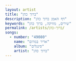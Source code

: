 ```yaml
---
layout: artist
title: "ברוך כהן"
description: "דף האמן ברוך כהן"
keywords: "שירים, מוזיקה, ברוך כהן"
permalink: /artists/ברוך-כהן/
songs:
  - number: "49080"
    name: "אדיר במרום"
    album: "סינגלים"
    artist: "ברוך כהן"
---
```

